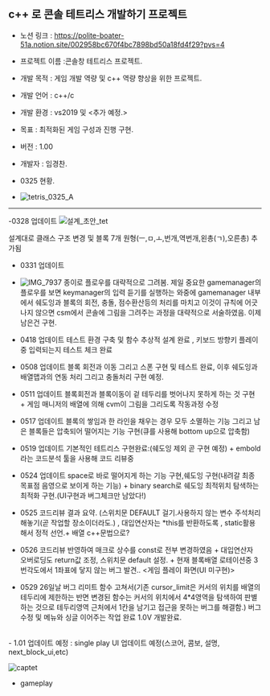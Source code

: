 ## c++ 로 콘솔 테트리스 개발하기 프로젝트

- 노션 링크 : https://polite-boater-51a.notion.site/002958bc670f4bc7898bd50a18fd4f29?pvs=4
- 프로젝트 이름 :콘솔창 테트리스 프로젝트.

- 개발 목적 : 게임 개발 역량 및 c++ 역량 향상을 위한 프로젝트.

- 개발 언어 : c++/c 

- 개발 환경 : vs2019 및 <추가 예정.>

- 목표 : 최적화된 게임 구성과 진행 구현. 



- 버전 : 1.00

- 개발자 : 임경찬.


- 0325 현황.
- ![tetris_0325_A](https://github.com/rudcks5562/Tetris/assets/72645618/8cfe5f75-35ce-4a02-977b-a41a3de6f5f7)

---
-0328 업데이트
  ![설계_초안_tet](https://github.com/rudcks5562/Tetris/assets/72645618/b30f253c-5da3-4ac2-bf5e-f2109d9b1a4d)
  
  설계대로 클래스 구조 변경 및 블록 7개 원형(ㅡ,ㅁ,ㅗ,번개,역번개,왼총(ㄱ),오른총) 추가됨
- 0331 업데이트
- ![IMG_7937](https://github.com/rudcks5562/Tetris/assets/72645618/fa69f83e-1be6-4bbe-bfd9-04b998760c19)
종이로 플로우를 대략적으로 그려봄.
제일 중요한 gamemanager의 플로우를 보면 keymanager의 입력 듣기를 실행하는 와중에 gamemanager 내부에서 쉐도잉과 블록의 회전, 충돌, 점수환산등의 처리를 마치고 이것이 규칙에 어긋나지 않으면 csm에서 콘솔에 그림을 그려주는 과정을 대략적으로 서술하였음.
이제 남은건 구현.
- 0418 업데이트
 테스트 환경 구축 및 함수 추상적 설계 완료 , 키보드 방향키 플레이 중 입력되는지 테스트 체크 완료 
- 0508 업데이트
  블록 회전과 이동 그리고 스폰 구현 및 테스트 완료, 이후 쉐도잉과 배열맵과의 연동 처리 그리고 충돌처리 구현 예정. 
- 0511 업데이트
   블록회전과 블록이동이 겉 테두리를 벗어나지 못하게 하는 것 구현 + 게임 매니저의 배열에 의해 cvm이 그림을 그리도록 작동과정 수정
- 0517 업데이트
  블록의 쌓임과 한 라인을 채우는 경우 모두 소멸하는 기능 그리고 남은 블록들은 압축되어 떨어지는 기능 구현(큐를 사용해 bottom up으로 압축함)
  
- 0519 업데이트
  기본적인 테트리스 구현완료:(쉐도잉 제외 곧 구현 예정) + embold라는 코드분석 툴을 사용해 코드 리뷰중
- 0524 업데이트
  space로 바로 떨어지게 하는 기능 구현,쉐도잉 구현(내려갈 최종 목표점 음영으로 보이게 하는 기능) + binary search로 쉐도잉 최적위치 탐색하는 최적화 구현.(UI구현과 버그체크만 남았다!)
- 0525 코드리뷰 결과 요약. (스위치문 DEFAULT 걸기.사용하지 않는 변수 주석처리 해놓기(곧 작업할 장소이더라도.) , 대입연산자는 *this를 반환하도록 , static활용해서 정적 선언.+ 배열 c++문법으로?
- 0526 코드리뷰 반영하여 매크로 상수를 const로 전부 변경하였음 + 대입연산자 오버로딩도 return값 조정, 스위치문 default 설정. + 현재 블록배열 로테이션중 3번각도에서 1좌표에 닿지 않는 버그 발견..
<게임 플레이 화면(UI 미구현)>
- 0529 26일날 버그 리미트 함수 고쳐서(기존 cursor_limit은 커서의 위치를 배열의 테두리에 제한하는 반면 변경된 함수는 커서의 위치에서 4*4영역을 탐색하여 판별하는 것으로 테두리영역 근처에서 1칸을 남기고 접근을 못하는 버그를 해결함.) 버그 수정 및 메뉴와 싱글 이어주는 작업 완료 1.0V 개발완료.
<br>
- 1.01 업데이트 예정 : single play UI 업데이트 예정(스코어, 콤보, 설명, next_block_ui,etc)

![captet](https://github.com/rudcks5562/Tetris/assets/72645618/8f59985f-dd96-4b80-9265-24a371f83fa8)
<br>



- gameplay
<br>






